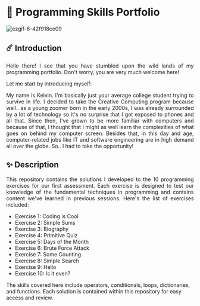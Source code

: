 # 💫 Programming Skills Portfolio


              
![ezgif-6-42f918ce09](https://github.com/user-attachments/assets/a40bf03d-9f07-4506-a2e4-07945f24508d)



## ☄️ Introduction

<p align="justify"> Hello there! I see that you have stumbled upon the wild lands of my programming portfolio. Don't worry, you are very much welcome here! </p>

Let me start by introducing myself:

<p align="justify"> My name is Kelvin. I'm basically just your average college student trying to survive in life. I decided to take the Creative Computing program because well.. as a young zoomer born in the early 2000s, I was already surrounded by a lot of technology so it's no surprise that I got exposed to phones and all that. Since then, I've grown to be more familiar with computers and because of that, I thought that I might as well learn the complexities of what goes on behind my computer screen. Besides that, in this day and age, computer-related jobs like IT and software engineering are in high demand all over the globe. So.. I had to take the opportunity!  </p>

## ✨ Description

    
<p align="justify"> This repository contains the solutions I developed to the 10 programming exercises for our first assessment. Each exercise is designed to test our knowledge of the fundamental techniques in programming and contains content we've learned in previous sessions. Here's the list of exercises included: </p>


- Exercise 1: Coding is Cool
- Exercise 2: Simple Sums
- Exercise 3: Biography
- Exercise 4: Primitive Quiz
- Exercise 5: Days of the Month
- Exercise 6: Brute Force Attack
- Exercise 7: Some Counting
- Exercise 8: Simple Search
- Exercise 9: Hello
- Exercise 10: Is it even?


The skills covered here include operators, conditionals, loops, dictionaries, and functions. Each solution is contained within this repository for easy access and review.
